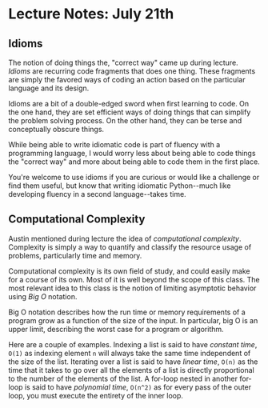 # Lecture Notes: July 21th

## Idioms
The notion of doing things the, "correct way" came up during lecture. *Idioms* are recurring code fragments that does one thing. These fragments are simply the favored ways of coding an action based on the particular language and its design.

Idioms are a bit of a double-edged sword when first learning to code. On the one hand, they are set efficient ways of doing things that can simplify the problem solving process. On the other hand, they can be terse and conceptually obscure things.

While being able to write idiomatic code is part of fluency with a programming language, I would worry less about being able to code things the "correct way" and more about being able to code them in the first place.

You're welcome to use idioms if you are curious or would like a challenge or find them useful, but know that writing idiomatic Python--much like developing fluency in a second language--takes time.

## Computational Complexity
Austin mentioned during lecture the idea of *computational complexity*. Complexity is simply a way to quantify and classify the resource usage of problems, particularly time and memory.

Computational complexity is its own field of study, and could easily make for a course of its own. Most of it is well beyond the scope of this class. The most relevant idea to this class is the notion of limiting asymptotic behavior using *Big O* notation.

Big O notation describes how the run time or memory requirements of a program grow as a function of the size of the input. In particular, big O is an upper limit, describing the worst case for a program or algorithm.

Here are a couple of examples. Indexing a list is said to have *constant time*, `O(1)` as indexing element `n` will always take the same time independent of the size of the list. Iterating over a list is said to have *linear time*, `O(n)` as the time that it takes to go over all the elements of a list is directly proportional to the number of the elements of the list. A for-loop nested in another for-loop is said to have *polynomial time*, `O(n^2)` as for every pass of the outer loop, you must execute the entirety of the inner loop.
